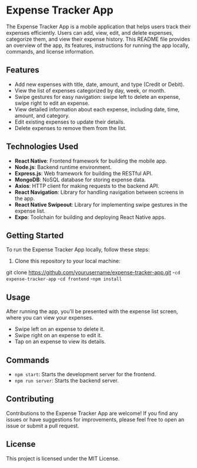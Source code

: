 # Expense Tracker App

The Expense Tracker App is a mobile application that helps users track their expenses efficiently. Users can add, view, edit, and delete expenses, categorize them, and view their expense history. This README file provides an overview of the app, its features, instructions for running the app locally, commands, and license information.

## Features

- Add new expenses with title, date, amount, and type (Credit or Debit).
- View the list of expenses categorized by day, week, or month.
- Swipe gestures for easy navigation: swipe left to delete an expense, swipe right to edit an expense.
- View detailed information about each expense, including date, time, amount, and category.
- Edit existing expenses to update their details.
- Delete expenses to remove them from the list.

## Technologies Used

- **React Native**: Frontend framework for building the mobile app.
- **Node.js**: Backend runtime environment.
- **Express.js**: Web framework for building the RESTful API.
- **MongoDB**: NoSQL database for storing expense data.
- **Axios**: HTTP client for making requests to the backend API.
- **React Navigation**: Library for handling navigation between screens in the app.
- **React Native Swipeout**: Library for implementing swipe gestures in the expense list.
- **Expo**: Toolchain for building and deploying React Native apps.

## Getting Started

To run the Expense Tracker App locally, follow these steps:

1. Clone this repository to your local machine:


git clone https://github.com/yourusername/expense-tracker-app.git
-`cd expense-tracker-app`
-`cd frontend`
-`npm install`

## Usage

After running the app, you'll be presented with the expense list screen, where you can view your expenses.

- Swipe left on an expense to delete it.
- Swipe right on an expense to edit it.
- Tap on an expense to view its details.

## Commands

- `npm start`: Starts the development server for the frontend.
- `npm run server`: Starts the backend server.

## Contributing

Contributions to the Expense Tracker App are welcome! If you find any issues or have suggestions for improvements, please feel free to open an issue or submit a pull request.

## License

This project is licensed under the MIT License.
